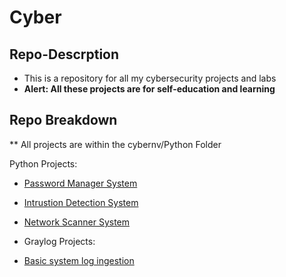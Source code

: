 # Cyber

## Repo-Descrption
- This is a repository for all my cybersecurity projects and labs 
- **Alert: All these projects are for self-education and learning**

## Repo Breakdown 
  ** All projects are within the cybernv/Python Folder

  Python Projects:
  - [Password Manager System](https://github.com/ok3tty/Cyber/cyberenv/Python/PasswordManager)
  - [Intrustion Detection System](https://github.com/ok3tty/Cyber/cyberenv/Python/IDS)
  - [Network Scanner System](https://github.com/ok3tty/Cyber/cyberenv/Python/Network)

  - Graylog Projects:
  - [Basic system log ingestion](https://github.com/ok3tty/Cyber/cyberenv/Graylog)
